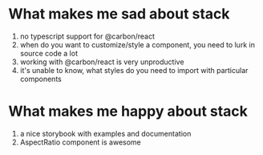 # What makes me sad about stack

1. no typescript support for @carbon/react
2. when do you want to customize/style a component, you need to lurk in source code a lot
3. working with @carbon/react is very unproductive
4. it's unable to know, what styles do you need to import with particular components

# What makes me happy about stack

1. a nice storybook with examples and documentation
2. AspectRatio component is awesome
